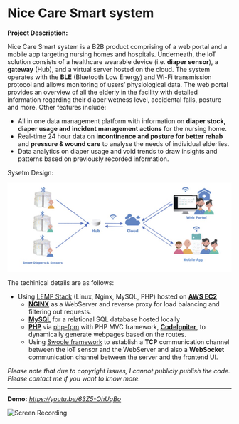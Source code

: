 # Nice Care Smart system

**Project Description:** 

Nice Care Smart system is a B2B product comprising of a web portal and a mobile app targeting nursing homes and hospitals. Underneath, the IoT solution consists of a healthcare wearable device (i.e. **diaper sensor**), a **gateway** (Hub), and a virtual server hosted on the cloud. The system operates with the **BLE** (Bluetooth Low Energy) and Wi-Fi transmission protocol and allows monitoring of users’ physiological data. The web portal provides an overview of all the elderly in the facility with detailed information regarding their diaper wetness level, accidental falls, posture and more. Other features include: 
* All in one data management platform with information on **diaper stock, diaper usage and incident management actions** for the nursing home. 
* Real-time 24 hour data on **incontinence and posture for better rehab** and **pressure & wound care** to analyse the needs of individual elderlies. 
* Data analytics on diaper usage and void trends to draw insights and patterns based on previously recorded information.

Sysetm Design:

![Sysetm Design](https://github.com/Ebbi53/past_projects_demos/blob/master/%202.%20Nice%20Care%20Smart%20system/system%20design.jpg)

The techinical details are as follows:
* Using [LEMP Stack](https://lempstack.com/) (Linux, Nginx, MySQL, PHP) hosted on **[AWS EC2](https://aws.amazon.com/ec2/)**
    * **[NGINX](https://www.nginx.com/)** as a WebServer and reverse proxy for load balancing and filtering out requests.
    * **[MySQL](https://www.mysql.com/)** for a relational SQL database hosted locally
    * **[PHP](https://www.php.net/)** via [php-fpm](https://www.php.net/manual/en/install.fpm.php) with PHP MVC framework, **[CodeIgniter](https://codeigniter.com/)**, to dynamically generate webpages based on the routes.
    * Using [Swoole framework](https://www.swoole.co.uk/) to establish a **TCP** communication channel between the IoT sensor and the WebServer and also a __WebSocket__ communication channel between the server and the frontend UI.

_Please note that due to copyright issues, I cannot publicly publish the code. Please contact me if you want to know more._

---

**Demo:** *https://youtu.be/63Z5-OhUqBo*

![Screen Recording](https://github.com/Ebbi53/past_projects_demos/blob/master/%202.%20Nice%20Care%20Smart%20system/demo.gif)
